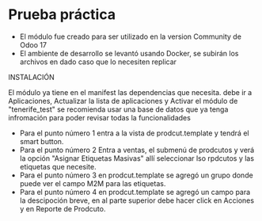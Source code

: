 # Prueba práctica
 
 * El módulo fue creado para ser utilizado en la version Community de Odoo 17
 * El ambiente de desarrollo se levantó usando Docker, se subirán los archivos en dado caso que lo necesiten replicar

INSTALACIÓN

El módulo ya tiene en el manifest las dependencias que necesita.
debe ir a Aplicaciones, Actualizar la lista de aplicaciones y Activar el módulo de "tenerife_test"
se recomienda usar una base de datos  que ya tenga infromación para poder revisar todas la funcionalidades

* Para el punto número 1 entra a la vista de prodcut.template y tendrá el smart button.
* Para el punto número 2 Entra a ventas, el submenú de prodcutos y verá la opción "Asignar Etiquetas Masivas" allí seleccionar lso rpdcutos y las etiquetas que necesite.
* Para el punto número 3 en prodcut.template se agregó un grupo donde puede ver el campo M2M para las etiquetas.
* Para el punto número 4 en prodcut.template se agregó un campo para la descipoción breve, en al parte superior debe hacer click en Acciones y en Reporte de Prodcuto.
